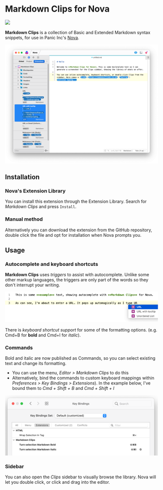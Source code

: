 # Markdown Clips for Nova

<img src="https://img.shields.io/badge/Markdown%20Clips-1.1-purple.svg" />

**Markdown Clips** is a collection of Basic and Extended Markdown syntax snippets, for use in Panic Inc's [Nova](https://nova.app).

![Markdown Clips for Nova](https://raw.githubusercontent.com/seanosullivanuk/nova-markdownclips/main/screenshot-clipssidebar.png "Screenshot of Nova and Markdown Clips")

## Installation

### Nova's Extension Library
You can install this extension through the Extension Library. Search for *Markdown Clips* and press `Install`.

### Manual method
Alternatively you can download the extension from the GitHub repository, double click the file and opt for installation when Nova prompts you.

## Usage
### Autocomplete and keyboard shortcuts

**Markdown Clips** uses *triggers* to assist with autocomplete. Unlike some other markup languages, the triggers are only part of the words so they don't interrupt your writing. 

![Autocomplete for Nova](https://raw.githubusercontent.com/seanosullivanuk/nova-markdownclips/main/screenshot-autocomplete.png "Autocomplete example for Markdown Clips in Nova")

There is *keyboard shortcut support* for some of the formatting options. (e.g. Cmd+B for **bold** and Cmd+I for *italic*).

### Commands

Bold and italic are now published as Commands, so you can select existing text and change its formatting.
* You can use the menu, *Editor > Markdown Clips* to do this
* Alternatively, bind the commands to custom keyboard mappings within *Preferences > Key Bindings > Extensions*). In the example below, I've bound them to *Cmd + Shift + B* and *Cmd + Shift + I*

![Custom Key Mappings](https://raw.githubusercontent.com/seanosullivanuk/nova-markdownclips/main/screenshot-keybindings.png "Key binding example in Nova")

### Sidebar

You can also open the *Clips* sidebar to visually browse the library. Nova will let you double click, or click and drag into the editor.
